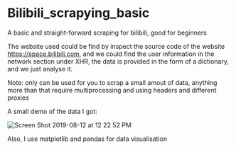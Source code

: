 # Bilibili_scrapying_basic
A basic and straight-forward scraping for bilibili, good for beginners


The website used could be find by inspect the source code of the website https://space.bilibili.com, 
and we could find the user information in the network section under XHR, the data is provided in the 
form of a dictionary, and we just analyse it. 


Note: only can be used for you to scrap a small amout of data, anything more than that require multiprocessing
      and using headers and different proxies 
      
A small demo of the data I got:

![Screen Shot 2019-08-12 at 12 22 52 PM](https://user-images.githubusercontent.com/52882728/62845662-74457400-bcfc-11e9-82e3-6dadb0e339f8.png)


Also, I use matplotlib and pandas for data visualisation








